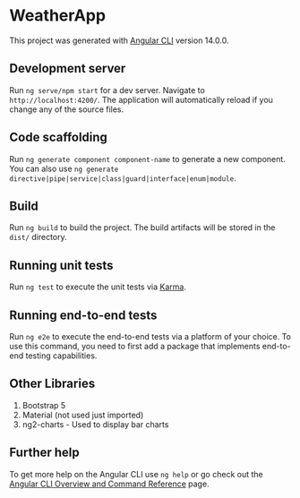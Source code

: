 # WeatherApp

This project was generated with [Angular CLI](https://github.com/angular/angular-cli) version 14.0.0.

## Development server

Run `ng serve/npm start` for a dev server. Navigate to `http://localhost:4200/`. The application will automatically reload if you change any of the source files.

## Code scaffolding

Run `ng generate component component-name` to generate a new component. You can also use `ng generate directive|pipe|service|class|guard|interface|enum|module`.

## Build

Run `ng build` to build the project. The build artifacts will be stored in the `dist/` directory.

## Running unit tests

Run `ng test` to execute the unit tests via [Karma](https://karma-runner.github.io).

## Running end-to-end tests

Run `ng e2e` to execute the end-to-end tests via a platform of your choice. To use this command, you need to first add a package that implements end-to-end testing capabilities.

## Other Libraries

1. Bootstrap 5
2. Material (not used just imported)
3. ng2-charts - Used to display bar charts

## Further help

To get more help on the Angular CLI use `ng help` or go check out the [Angular CLI Overview and Command Reference](https://angular.io/cli) page.
